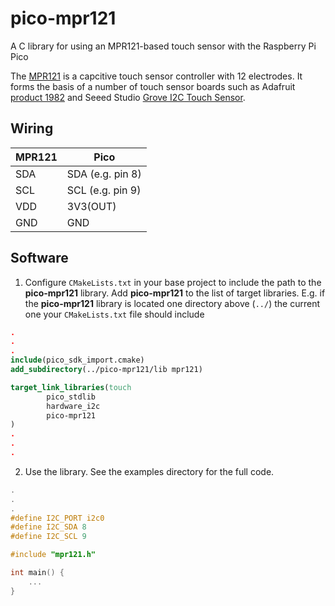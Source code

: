 # pico-mpr121

A C library for using an MPR121-based touch sensor with the Raspberry Pi Pico

The [MPR121](https://www.nxp.com/docs/en/data-sheet/MPR121.pdf) is a capcitive touch sensor controller with 12 electrodes. It forms the basis of a number of touch sensor boards such as Adafruit [product 1982](https://www.adafruit.com/product/1982) and Seeed Studio [Grove I2C Touch Sensor](https://wiki.seeedstudio.com/Grove-I2C_Touch_Sensor/).


## Wiring

MPR121 | Pico 
-------|-----
SDA | SDA (e.g. pin 8)
SCL | SCL (e.g. pin 9)
VDD | 3V3(OUT)
GND | GND

## Software

1. Configure `CMakeLists.txt` in your base project to include the path to the **pico-mpr121** library. Add **pico-mpr121** to the list of target libraries. E.g. if the **pico-mpr121** library is located one directory above (`../`) the current one your `CMakeLists.txt` file should include
```cmake
.
.
.
include(pico_sdk_import.cmake)
add_subdirectory(../pico-mpr121/lib mpr121)

target_link_libraries(touch
        pico_stdlib
        hardware_i2c
        pico-mpr121
)
.
.
.
```

2. Use the library. See the examples directory for the full code.
```c
.
.
.
#define I2C_PORT i2c0
#define I2C_SDA 8
#define I2C_SCL 9

#include "mpr121.h"

int main() {
    ...
}
```

